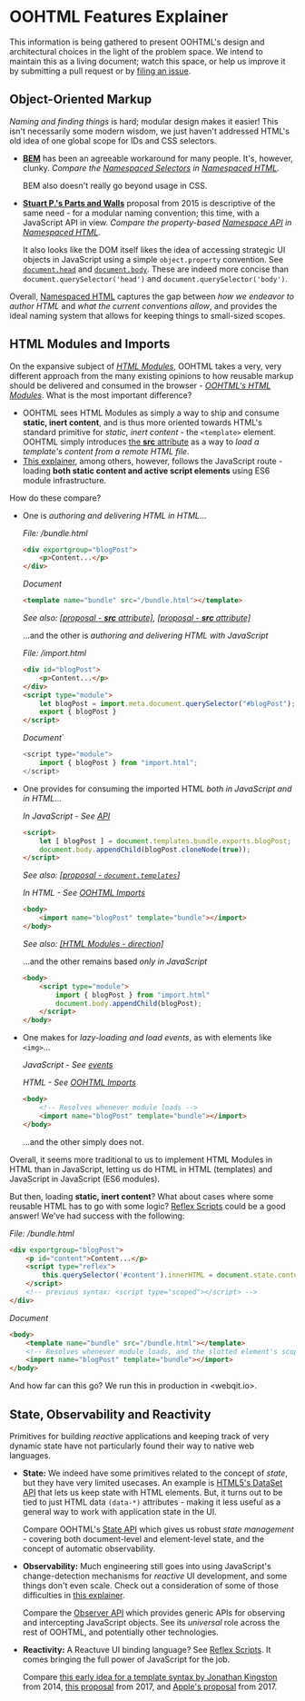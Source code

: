 # OOHTML Features Explainer

This information is being gathered to present OOHTML's design and architectural choices in the light of the problem space. We intend to maintain this as a living document; watch this space, or help us improve it by submitting a pull request or by [filing an issue](https://github.com/webqit/oohtml/issues).

## Object-Oriented Markup

*Naming and finding things* is hard; modular design makes it easier! This isn't necessarily some modern wisdom, we just haven't addressed HTML's old idea of one global scope for IDs and CSS selectors.

+ **[BEM](https://getbem.com)** has been an agreeable workaround for many people. It's, however, clunky. *Compare the [Namespaced Selectors](../namespaced-html#namespaced-selectors) in [Namespaced HTML](../namespaced-html).*

    BEM also doesn't really go beyond usage in CSS.

+ **[Stuart P.'s Parts and Walls](https://github.com/stuartpb/pwalls-spec)** proposal from 2015 is descriptive of the same need - for a modular naming convention; this time, with a JavaScript API in view. *Compare the *property-based* [Namespace API](../namespaced-html#api) in [Namespaced HTML](../namespaced-html).*

    It also looks like the DOM itself likes the idea of accessing strategic UI objects in JavaScript using a simple `object.property` convention. See [`document.head`](https://developer.mozilla.org/en-US/docs/Web/API/Document/head) and [`document.body`](https://developer.mozilla.org/en-US/docs/Web/API/Document/body). These are indeed more concise than `document.querySelector('head')` and `document.querySelector('body')`.

Overall, [Namespaced HTML](../namespaced-html) captures the gap between *how we endeavor to author HTML* and *what the current conventions allow*, and provides the ideal naming system that allows for keeping things to small-sized scopes.

## HTML Modules and Imports

On the expansive subject of [*HTML Modules*](https://github.com/WICG/webcomponents/issues/645), OOHTML takes a very, very different approach from the many existing opinions to how reusable markup should be delivered and consumed in the browser - *[OOHTML's HTML Modules](../html-modules)*. What is the most important difference?

+ OOHTML sees HTML Modules as simply a way to ship and consume **static, inert content**, and is thus more oriented towards HTML's standard primitive for *static, inert content* - the `<template>` element. OOHTML simply introduces [the **src** attribute](../html-modules#remote-content) as a way to *load a template's content from a remote HTML file*.
+ [This explainer](https://github.com/WICG/webcomponents/blob/gh-pages/proposals/html-modules-explainer.md), among others, however, follows the JavaScript route - loading **both static content and active script elements** using ES6 module infrastructure.

How do these compare?

+ One is *authoring and delivering HTML in HTML*...
    
    *File: /bundle.html*

    ```html
    <div exportgroup="blogPost">
        <p>Content...</p>
    </div>
    ```

    *Document*

    ```html
    <template name="bundle" src="/bundle.html"></template>
    ```

    *See also: [[proposal - **src** attribute]](https://discourse.wicg.io/t/add-src-attribute-to-template/2721), [[proposal - **src** attribute]](https://github.com/whatwg/html/issues/2791)*

    ...and the other is *authoring and delivering HTML with JavaScript*

    *File: /import.html*

    ```html
    <div id="blogPost">
        <p>Content...</p>
    </div>
    <script type="module">
        let blogPost = import.meta.document.querySelector("#blogPost");
        export { blogPost }
    </script>
    ```
    
    *Document*`

    ```js
    <script type="module">
        import { blogPost } from "import.html";
    </script>
    ```

+ One provides for consuming the imported HTML *both in JavaScript and in HTML*...
    
    *In JavaScript - See [API](../html-modules#api)*

    ```html
    <script>
        let [ blogPost ] = document.templates.bundle.exports.blogPost;
        document.body.appendChild(blogPost.cloneNode(true));
    </script>
    ```

    *See also: [[proposal - `document.templates`]](https://discourse.wicg.io/t/document-templates/1057)*
    
    *In HTML - See [OOHTML Imports](../html-imports)*

    ```html
    <body>
        <import name="blogPost" template="bundle"></import>
    </body>
    ```   

    *See also: [[HTML Modules - direction]](https://github.com/WICG/webcomponents/issues/863)*

    ...and the other remains based *only in JavaScript*

    ```html
    <body>
        <script type="module">
            import { blogPost } from "import.html"
            document.body.appendChild(blogPost);
        </script>
    </body>
    ```

+ One makes for *lazy-loading and load events*, as with elements like `<img>`...

    *JavaScript - See [events](../html-modules#module-events)*
    
    *HTML - See [OOHTML Imports](../html-imports)*

    ```html
    <body>
        <!-- Resolves whenever module loads -->
        <import name="blogPost" template="bundle"></import>
    </body>
    ```  

    ...and the other simply does not.

Overall, it seems more traditional to us to implement HTML Modules in HTML than in JavaScript, letting us do HTML in HTML (templates) and JavaScript in JavaScript (ES6 modules).

But then, loading **static, inert content**? What about cases where some reusable HTML has to go with some logic? [Reflex Scripts](../reflex-scripts) could be a good answer! We've had success with the following:

*File: /bundle.html*

```html
<div exportgroup="blogPost">
    <p id="content">Content...</p>
    <script type="reflex">
        this.querySelector('#content').innerHTML = document.state.content;
    </script>
    <!-- previous syntax: <script type="scoped"></script> -->
</div>
```

*Document*

```html
<body>
    <template name="bundle" src="/bundle.html"></template>
    <!-- Resolves whenever module loads, and the slotted element's scoped script activates -->
    <import name="blogPost" template="bundle"></import>
</body>
```

And how far can this go? We run this in production in <webqit.io>.

## State, Observability and Reactivity

Primitives for building *reactive* applications and keeping track of very dynamic state have not particularly found their way to native web languages.

+ **State:** We indeed have some primitives related to the concept of *state*, but they have very limited usecases. An example is [HTML5's DataSet API](https://developer.mozilla.org/en-US/docs/Web/API/HTMLOrForeignElement/dataset) that lets us keep state with HTML elements. But, it turns out to be tied to just HTML data `(data-*)` attributes - making it less useful as a general way to work with application state in the UI.

    Compare OOHTML's [State API](../the-state-api) which gives us robust *state management* - covering both document-level and element-level state, and the concept of automatic observability.

+ **Observability:** Much engineering still goes into using JavaScript's change-detection mechanisms for *reactive* UI development, and some things don't even scale. Check out a consideration of some of those difficulties in [this explainer](https://webqit.io/tooling/observer/explainer).

    Compare the [Observer API](https://github.com/webqit/observer) which provides generic APIs for observing and intercepting JavaScript objects. See its *universal* role across the rest of OOHTML, and potentially other technologies.

+ **Reactivity:** A Reactuve UI binding language? See [Reflex Scripts](../reflex-scripts). It comes bringing the full power of JavaScript for the job.

    Compare [this early idea for a template syntax by Jonathan Kingston](https://discourse.wicg.io/t/extension-of-template/447) from 2014, [this proposal](https://github.com/whatwg/html/issues/2254) from 2017, and [Apple's proposal](https://github.com/w3c/webcomponents/blob/gh-pages/proposals/Template-Instantiation.md) from 2017.
